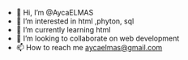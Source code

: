 - 👋 Hi, I’m @AycaELMAS
- 👀 I’m interested in html ,phyton, sql
- 🌱 I’m currently learning html
- 💞️ I’m looking to collaborate on web development
- 📫 How to reach me aycaelmas@gmail.com

<!---
AycaELMAS/AycaELMAS is a ✨ special ✨ repository because its `README.md` (this file) appears on your GitHub profile.
You can click the Preview link to take a look at your changes.
--->
